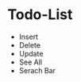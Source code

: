 <h1>Todo-List</h1>
<ul>
  <li>Insert</li>
  <li>Delete</li>
  <li>Update</li>
  <li>See All</li>
  <li>Serach Bar</li>
</ul>
